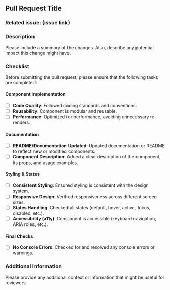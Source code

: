 ## Pull Request Title

### Related issue: (issue link)

### Description
Please include a summary of the changes. Also, describe any potential impact this change might have.

### Checklist
Before submitting the pull request, please ensure that the following tasks are completed:

#### Component Implementation
- [ ] **Code Quality**: Followed coding standards and conventions.
- [ ] **Reusability**: Component is modular and reusable.
- [ ] **Performance**: Optimized for performance, avoiding unnecessary re-renders.

#### Documentation
- [ ] **README/Documentation Updated**: Updated documentation or README to reflect new or modified components.
- [ ] **Component Description**: Added a clear description of the component, its props, and usage examples.

#### Styling & States
- [ ] **Consistent Styling**: Ensured styling is consistent with the design system.
- [ ] **Responsive Design**: Verified responsiveness across different screen sizes.
- [ ] **States Handling**: Checked all states (default, hover, active, focus, disabled, etc.).
- [ ] **Accessibility (a11y)**: Component is accessible (keyboard navigation, ARIA roles, etc.).

#### Final Checks
- [ ] **No Console Errors**: Checked for and resolved any console errors or warnings.

### Additional Information
Please provide any additional context or information that might be useful for reviewers.

